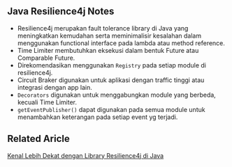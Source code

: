 ## Java Resilience4j Notes

* Resilience4j merupakan fault tolerance library di Java yang meningkatkan kemudahan serta meminimalisir kesalahan dalam menggunakan functional interface pada lambda atau method reference.
* Time Limiter membutuhkan eksekusi dalam bentuk Future atau Comparable Future.
* Direkomendasikan menggunakan `Registry` pada setiap module di resilience4j.
* Circuit Braker digunakan untuk aplikasi dengan traffic tinggi atau integrasi dengan app lain.
* `Decorators` digunakan untuk menggabungkan module yang berbeda, kecuali Time Limiter.
* `getEventPublisher()` dapat digunakan pada semua module untuk menambahkan keterangan pada setiap event yg terjadi.

## Related Aricle
[Kenal Lebih Dekat dengan Library Resilience4j di Java](https://ichwansholihin.medium.com/kenal-lebih-dekat-dengan-library-resilience4j-di-java-261cb2ebc673)
